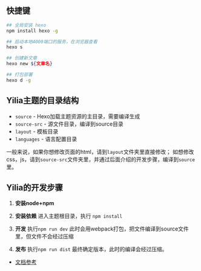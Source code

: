 ## 快捷键

```bash
## 全局安装 hexo
npm install hexo -g

## 启动本地4000端口的服务，在浏览器查看
hexo s

## 创建新文章
hexo new ${文章名}

## 打包部署
hexo d -g
```

## Yilia主题的目录结构

* ``source`` - Hexo加载主题资源的主目录，需要编译生成
* ``source-src`` - 源文件目录，编译到source目录
* ``layout`` - 模板目录
* ``languages`` - 语言配置目录

一般来说，如果你想修改页面的html，请到``layout``文件夹里直接修改；
如想修改css，js，请到``source-src``文件夹里，并通过后面介绍的开发步骤，编译到``source``里。

## Yilia的开发步骤

1. **安装node+npm**

2. **安装依赖**
进入主题根目录，执行 ``npm install``

3. **开发**
执行``npm run dev``
此时会用webpack打包，把文件编译到source文件里，但文件不会经过压缩

4. **发布**
执行``npm run dist``
最终确定版本，此时的编译会经过压缩。

- [文档参考](https://github.com/litten/hexo-theme-yilia/wiki/Yilia%E6%BA%90%E7%A0%81%E7%9B%AE%E5%BD%95%E7%BB%93%E6%9E%84%E5%8F%8A%E6%9E%84%E5%BB%BA%E9%A1%BB%E7%9F%A5)
